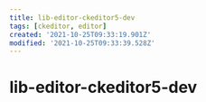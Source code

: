 ```yaml
---
title: lib-editor-ckeditor5-dev
tags: [ckeditor, editor]
created: '2021-10-25T09:33:19.901Z'
modified: '2021-10-25T09:33:39.528Z'
---
```


# lib-editor-ckeditor5-dev
